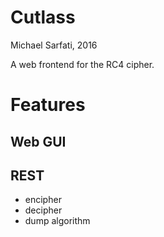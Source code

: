 # Cutlass
Michael Sarfati, 2016

A web frontend for the RC4 cipher.

# Features
## Web GUI

## REST
- encipher
- decipher
- dump algorithm

